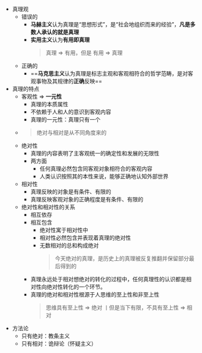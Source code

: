 - 真理观
	- 错误的
		- **马赫主义**认为真理是“思想形式”，是“社会地组织而来的经验”，**凡是多数人承认的就是真理**
		- **实用主义**认为**有用即真理**
		  > 真理 => 有用，但是 有用 =\> 真理
	- 正确的
		- ==**马克思主义**认为真理是标志主观和客观相符合的哲学范畴，是对客观事物及其规律的**正确**反映==
- 真理的特点
	- 客观性 => **一元性**
		- 真理的本质属性
		- 不依赖于人和人的意识到客观内容
		- 真理的一元性：真理只有一个
	-
	  > 绝对与相对是从不同角度来的
	- 绝对性
		- 真理的内容表明了主客观统一的确定性和发展的无限性
		- 两方面
			- 任何真理必然包含同客观对象相符合的客观内容
			- 人类认识按照其的本性来说，能够正确地认知外部世界
	- 相对性
		- 真理反映的对象是有条件、有限的
		- 真理反映客观对象的正确程度是有条件、有限的
	- 绝对性和相对性的关系
		- 相互依存
		- 相互包含
			- 绝对性寓于相对性中
			- 相对性必然包含并表现着真理的绝对性
			- 无数相对的总和构成绝对
			  > 今天绝对的真理，是历史上的真理被反复推翻并保留部分最后得到的
		- 真理永远处于相对想绝对的转化的过程中，任何真理性的认识都是相对性向绝对性转化的一个环节。
		- 真理的绝对和相对性根源于人思维的至上性和非至上性
		  > 思维具有至上性 => 绝对 丨但是当下有限，不具有至上性 => 相对
- 方法论
	- 只有绝对：教条主义
	- 只有相对：诡辩论（怀疑主义）